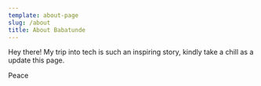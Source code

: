 ```yaml
---
template: about-page
slug: /about
title: About Babatunde
---
```

Hey there!
My trip into tech is such an inspiring story, kindly take a chill as a update this page.

Peace
